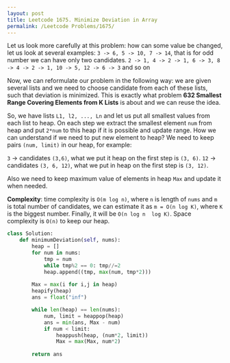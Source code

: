 ```yaml
---
layout: post
title: Leetcode 1675. Minimize Deviation in Array
permalink: /Leetcode Problems/1675/
---
```


Let us look more carefully at this problem: how can some value be changed, let us look at several examples:
`3 -> 6, 5 -> 10, 7 -> 14`, that is for odd number we can have only two candidates.
`2 -> 1, 4 -> 2 -> 1, 6 -> 3, 8 -> 4 -> 2 -> 1, 10 -> 5, 12 -> 6 -> 3` and so on

Now, we can reformulate our problem in the following way: we are given several lists and we need to choose candidate from each of these lists, such that deviation is minimized. This is exactly what problem **632 Smallest Range Covering Elements from K Lists** is about and we can reuse the idea.

So, we have lists `L1, l2, ..., Ln` and let us put all smallest values from each list to heap. On each step we extract the smallest element `num` from heap and put `2*num` to this heap if it is possible and update range. How we can understand if we need to put new element to heap? We need to keep pairs `(num, limit)` in our heap, for example:

`3` -> candidates `(3,6)`, what we put it heap on the first step is `(3, 6)`.
`12` -> candidates `(3, 6, 12)`, what we put in heap on the first step is `(3, 12)`.

Also we need to keep maximum value of elements in heap `Max` and update it when needed.

**Complexity**: time complexity is `O(m log n)`, where `n` is length of `nums` and `m` is total number of candidates, we can estimate it as `m = O(n log K)`, where `K` is the biggest number. Finally, it will be `O(n log n  log K)`. Space complexity is `O(n)` to keep our heap.

```python
class Solution:
    def minimumDeviation(self, nums):
        heap = []
        for num in nums:
            tmp = num
            while tmp%2 == 0: tmp//=2
            heap.append((tmp, max(num, tmp*2)))
        
        Max = max(i for i,j in heap)
        heapify(heap)
        ans = float("inf")

        while len(heap) == len(nums):
            num, limit = heappop(heap)
            ans = min(ans, Max - num)
            if num < limit:
                heappush(heap, (num*2, limit))
                Max = max(Max, num*2)
            
        return ans
```